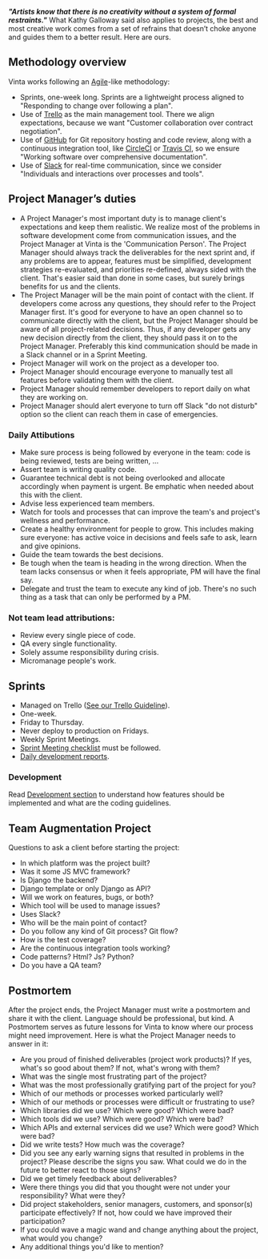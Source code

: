 ___"Artists know that there is no creativity without a system of formal restraints."___ What Kathy Galloway said also applies to projects, the best and most creative work comes from a set of refrains that doesn’t  choke anyone and guides them to a better result. Here are ours.

## Methodology overview
Vinta works following an [Agile](http://www.agilemanifesto.org/)-like methodology:
- Sprints, one-week long. Sprints are a lightweight process aligned to "Responding to change over following a plan".
- Use of [Trello](https://trello.com/) as the main management tool. There we align expectations, because we want "Customer collaboration over contract negotiation".
- Use of [GitHub](https://github.com/) for Git repository hosting and code review, along with a  continuous integration tool, like [CircleCI](http://circleci.com/) or [Travis CI](https://travis-ci.org), so  we ensure "Working software over comprehensive documentation".
- Use of [Slack](https://slack.com/) for real-time communication, since we consider "Individuals and interactions over processes and tools".

## Project Manager’s duties
- A Project Manager's most important duty is to manage client's expectations and keep them realistic. We realize most of the problems in software development come from communication issues, and the Project Manager at Vinta is the 'Communication Person'. The Project Manager should always track the deliverables for the next sprint and, if any problems are to appear, features must be simplified, development strategies re-evaluated, and priorities re-defined, always sided with the client. That's easier said than done in some cases, but surely brings benefits for us and the clients.
- The Project Manager will be the main point of contact with the client. If developers come across any questions, they should refer to the Project Manager first. It's good for everyone to have an open channel so to communicate directly with the client, but the Project Manager should be aware of all project-related decisions. Thus, if any developer gets any new decision directly from the client, they should pass it on to the Project Manager. Preferably this kind communication should be made in a Slack channel or in a Sprint Meeting.
- Project Manager will work on the project as a developer too.
- Project Manager should encourage everyone to manually test all features before validating them with the client.
- Project Manager should remember developers to report daily on what they are working on.
- Project Manager should alert everyone to turn off Slack "do not disturb" option so the client can reach them in case of emergencies.

### Daily Attibutions

- Make sure process is being followed by everyone in the team: code is being reviewed, tests are being written, ...
- Assert team is writing quality code.
- Guarantee technical debt is not being overlooked and allocate accordingly when payment is urgent. Be emphatic when needed about this with the client.
- Advise less experienced team members.
- Watch for tools and processes that can improve the team's and project's wellness and performance.
- Create a healthy environment for people to grow. This includes making sure everyone: has active voice in decisions and feels safe to ask, learn and give opinions.
- Guide the team towards the best decisions.
- Be tough when the team is heading in the wrong direction. When the team lacks consensus or when it feels appropriate, PM will have the final say.
- Delegate and trust the team to execute any kind of job. There's no such thing as a task that can only be performed by a PM. 

### Not team lead attributions:

- Review every single piece of code.
- QA every single functionality.
- Solely assume responsibility during crisis.
- Micromanage people's work.

## Sprints
- Managed on Trello ([See our Trello Guideline](guidelines/guideline_trello.md)).
- One-week.
- Friday to Thursday.
- Never deploy to production on Fridays.
- Weekly Sprint Meetings.
- [Sprint Meeting checklist](checklists/sprint_meeting.md) must be followed.
- [Daily development reports](development.md#daily-reporting).

### Development
Read [Development section](development.md#development) to understand how features should be implemented and what are the coding guidelines.

## Team Augmentation Project
Questions to ask a client before starting the project:

- In which platform was the project built?
- Was it some JS MVC framework?
- Is Django the backend?
- Django template or only Django as API?
- Will we work on features, bugs, or both?
- Which tool will be used to manage issues?
- Uses Slack?
- Who will be the main point of contact?
- Do you follow any kind of Git process? Git flow?
- How is the test coverage?
- Are the continuous integration tools working?
- Code patterns? Html? Js? Python?
- Do you have a QA team?

## Postmortem
After the project ends, the Project Manager must write a postmortem and share it with the client. Language should be professional, but kind. A Postmortem serves as future lessons for Vinta to know where our process might need improvement. Here is what the Project Manager needs to answer in it:

- Are you proud of finished deliverables (project work products)? If yes, what's so good about them? If not, what's wrong with them?
- What was the single most frustrating part of the project?
- What was the most professionally gratifying part of the project for you?
- Which of our methods or processes worked particularly well?
- Which of our methods or processes were difficult or frustrating to use?
- Which libraries did we  use? Which were good? Which were bad?
- Which tools did we use? Which were good? Which were bad?
- Which APIs and external services did we use? Which were good? Which were bad?
- Did we write tests? How much was the coverage?
- Did you see any early warning signs that resulted in problems in the project? Please describe the signs you saw. What could we do in the future to better react to those signs?
- Did we get timely feedback about deliverables?
- Were there things you did that you thought were not under your responsibility? What were they?
- Did project stakeholders, senior managers, customers, and sponsor(s) participate effectively? If not, how could we have improved their participation?
- If you could wave a magic wand and change anything about the project, what would you change?
- Any additional things you'd like to mention?
